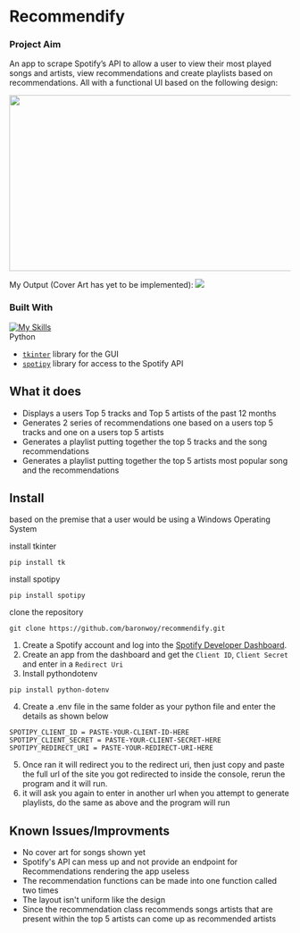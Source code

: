# Recommendify
### Project Aim
 An app to scrape Spotify’s API to allow a user to view their most played songs and artists, view recommendations and create playlists based on recommendations. All with a functional UI based on the following design: <br>
 
<img src="https://github.com/baronwoy/Recommendify/assets/157763277/c0606576-02a2-449e-a663-4461b4111407" width="750" height="314.06">

My Output (Cover Art has yet to be implemented):
<img src="https://github.com/baronwoy/recommendify/assets/157763277/ee281090-caf7-481f-a8d1-00914935af82">


### Built With

[![My Skills](https://skillicons.dev/icons?i=py)](https://skillicons.dev) <br />
Python

* [`tkinter`](https://tkdocs.com/tutorial/index.html) library for the GUI
* [`spotipy`](https://spotipy.readthedocs.io/en/2.22.1/) library for access to the Spotify API
  
## What it does
* Displays a users Top 5 tracks and Top 5 artists of the past 12 months
* Generates 2 series of recommendations one based on a users top 5 tracks and one on a users top 5 artists
* Generates a playlist putting together the top 5 tracks and the song recommendations
* Generates a playlist putting together the top 5 artists most popular song and the recommendations
  
## Install
based on the premise that a user would be using a Windows Operating System <br/>

install tkinter
```
pip install tk
```
install spotipy
```
pip install spotipy
```
clone the repository
```
git clone https://github.com/baronwoy/recommendify.git
```
1. Create a Spotify account and log into the [Spotify Developer Dashboard](https://developer.spotify.com). 
2. Create an app from the dashboard and get the `Client ID`, `Client Secret` and enter in a `Redirect Uri`
3. Install pythondotenv
```
pip install python-dotenv
```

4. Create a .env file in the same folder as your python file and enter the details as shown below

```properties
SPOTIPY_CLIENT_ID = PASTE-YOUR-CLIENT-ID-HERE
SPOTIPY_CLIENT_SECRET = PASTE-YOUR-CLIENT-SECRET-HERE
SPOTIPY_REDIRECT_URI = PASTE-YOUR-REDIRECT-URI-HERE
```
5. Once ran it will redirect you to the redirect uri, then just copy and paste the full url of the site you got redirected to inside the console, rerun the program and it will run.
6. it will ask you again to enter in another url when you attempt to generate playlists, do the same as above and the program will run

## Known Issues/Improvments
* No cover art for songs shown yet
* Spotify's API can mess up and not provide an endpoint for Recommendations rendering the app useless
* The recommendation functions can be made into one function called two times
* The layout isn't uniform like the design
* Since the recommendation class recommends songs artists that are present within the top 5 artists can come up as recommended artists
  
